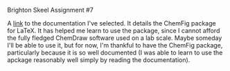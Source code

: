 Brighton Skeel
Assignment #7

A [link](http://mirror.utexas.edu/ctan/macros/generic/chemfig/chemfig-en.pdf) to the documentation I've selected. It details the ChemFig package for LaTeX. It has helped me learn to use the package, since I cannot afford the fully fledged ChemDraw software used on a lab scale. Maybe someday I'll be able to use it, but for now, I'm thankful to have the ChemFig package, particularly because it is so well documented (I was able to learn to use the apckage reasonably well simply by reading the documentation).